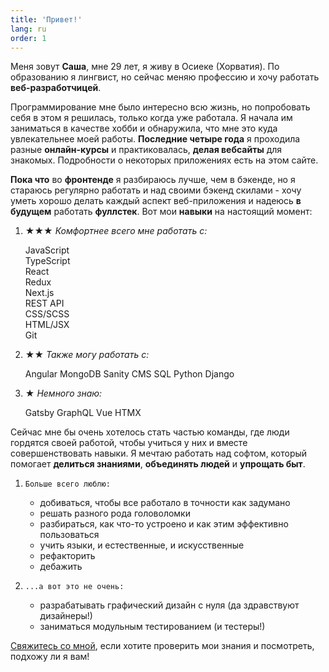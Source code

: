 ```yaml
---
title: 'Привет!'
lang: ru
order: 1 
---
```

Меня зовут **Саша**, мне 29 лет, я живу в Осиеке (Хорватия). По образованию я лингвист, но сейчас меняю профессию и хочу работать **веб-разработчицей**. 

Программирование мне было интересно всю жизнь, но попробовать себя в этом я решилась, только когда уже работала. Я начала им заниматься в качестве хобби и обнаружила, что мне это куда увлекательнее моей работы. **Последние четыре года** я проходила разные **онлайн-курсы** и практиковалась, **делая вебсайты** для знакомых. Подробности о некоторых приложениях есть на этом сайте.

**Пока что** во **фронтенде** я разбираюсь лучше, чем в бэкенде, но я стараюсь регулярно работать и над своими бэкенд скилами - хочу уметь хорошо делать каждый аспект веб-приложения и надеюсь **в будущем** работать **фуллстек**. Вот мои **навыки** на настоящий момент:

1. 
    **★★★** *Комфортнее всего мне работать с:*
    <div class="circles">
    <div class="l">JavaScript</div>
    <div class="l">TypeScript</div>
    <div class="l">React</div>
    <div class="l">Redux</div>
    <div class="l">Next.js</div>
    <div class="l">REST API</div>
    <div class="l">CSS/SCSS</div>
    <div class="l">HTML/JSX</div>
    <div class="l">Git</div>
    </div>

1. 
    **★★** *Также могу работать с:*
    <div class="circles">
    <span class="l">Angular</span>
    <span class="l">MongoDB</span>
    <span class="l">Sanity CMS</span>
    <span class="l">SQL</span>
    <span class="l">Python</span>
    <span class="l">Django</span>
    </div>

1. 
    **★** *Немного знаю:*
    <div class="circles">
    <span class="l">Gatsby</span>
    <span class="l">GraphQL</span>
    <span class="l">Vue</span>
    <span class="l">HTMX</span>
    </div>

Сейчас мне бы очень хотелось стать частью команды, где люди гордятся своей работой, чтобы учиться у них и вместе совершенствовать навыки. Я мечтаю работать над софтом, который помогает **делиться знаниями**, **объединять людей** и **упрощать быт**.

1. 
    `Больше всего люблю:`
    - добиваться, чтобы все работало в точности как задумано
    - решать разного рода головоломки
    - разбираться, как что-то устроено и как этим эффективно пользоваться
    - учить языки, и естественные, и искусственные
    - рефакторить
    - дебажить

1. 
    `...а вот это не очень:`
    - разрабатывать графический дизайн с нуля (да здравствуют дизайнеры!)
    - заниматься модульным тестированием (и тестеры!)

[Свяжитесь со мной](/#backToTop), если хотите проверить мои знания и посмотреть, подхожу ли я вам!
